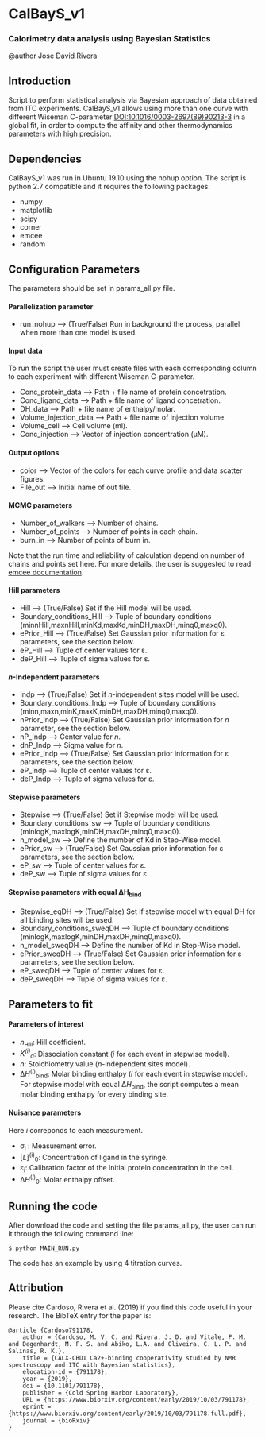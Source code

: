 # CalBayS_v1
### Calorimetry data analysis using Bayesian Statistics

@author Jose David Rivera

## Introduction

Script to perform statistical analysis via Bayesian approach of data obtained from ITC experiments.
CalBayS_v1 allows using more than one curve with different Wiseman C-parameter [DOI:10.1016/0003-2697(89)90213-3](https://www.sciencedirect.com/science/article/pii/0003269789902133?via%3Dihub) in a global fit, in order to compute the affinity and other thermodynamics parameters with high precision.

## Dependencies

CalBayS_v1 was run in Ubuntu 19.10 using the nohup option. The script is python 2.7 compatible and it requires the following packages:

- numpy
- matplotlib  
- scipy
- corner
- emcee
- random

## Configuration Parameters

The parameters should be set in params_all.py file.

#### Parallelization parameter

- run_nohup --> (True/False) Run in background the process, parallel when more than one model is used.

#### Input data   

To run the script the user must create files with each corresponding column to each experiment with different Wiseman C-parameter.

- Conc_protein_data --> Path + file name of protein concetration.
- Conc_ligand_data --> Path + file name of ligand concetration.
- DH_data --> Path + file name of enthalpy/molar.
- Volume_injection_data --> Path + file name of injection volume.
- Volume_cell --> Cell volume (ml).
- Conc_injection --> Vector of injection concentration (&mu;M).

#### Output options 

- color --> Vector of the colors for each curve profile and data scatter figures.
- File_out --> Initial name of out file.

#### MCMC parameters

- Number_of_walkers --> Number of chains.
- Number_of_points --> Number of points in each chain.
- burn_in --> Number of points of burn in.

Note that the run time and reliability of calculation depend on number of chains and  points set here. For more details, the user is suggested to read [emcee documentation](https://emcee.readthedocs.io/en/stable/).  

#### Hill parameters 

- Hill --> (True/False) Set if the Hill model will be used.
- Boundary_conditions_Hill --> Tuple of boundary conditions (minnHill,maxnHill,minKd,maxKd,minDH,maxDH,minq0,maxq0).
- ePrior_Hill --> (True/False) Set Gaussian prior information for &epsilon; parameters, see the section below.
- eP_Hill --> Tuple of center values for &epsilon;.
- deP_Hill --> Tuple of sigma values for &epsilon;.

#### _n_-Independent parameters

- Indp --> (True/False) Set if _n_-independent sites model will be used.
- Boundary_conditions_Indp --> Tuple of boundary conditions (minn,maxn,minK,maxK,minDH,maxDH,minq0,maxq0).
- nPrior_Indp --> (True/False) Set Gaussian prior information for _n_ parameter, see the section below.
- nP_Indp --> Center value for _n_.
- dnP_Indp --> Sigma value for _n_.
- ePrior_Indp --> (True/False) Set Gaussian prior information for &epsilon; parameters, see the section below.
- eP_Indp --> Tuple of center values for &epsilon;.
- deP_Indp --> Tuple of sigma values for &epsilon;.

#### Stepwise parameters

- Stepwise --> (True/False) Set if Stepwise model will be used.
- Boundary_conditions_sw --> Tuple of boundary conditions (minlogK,maxlogK,minDH,maxDH,minq0,maxq0). 
- n_model_sw --> Define the number of Kd in Step-Wise model.
- ePrior_sw --> (True/False) Set Gaussian prior information for &epsilon; parameters, see the section below.
- eP_sw --> Tuple of center values for &epsilon;.
- deP_sw --> Tuple of sigma values for &epsilon;.

#### Stepwise parameters with equal &Delta;H<sub>bind</sub>

- Stepwise_eqDH --> (True/False) Set if stepwise model with equal DH for all binding sites will be used.
- Boundary_conditions_sweqDH --> Tuple of boundary conditions (minlogK,maxlogK,minDH,maxDH,minq0,maxq0). 
- n_model_sweqDH --> Define the number of Kd in Step-Wise model.
- ePrior_sweqDH --> (True/False) Set Gaussian prior information for &epsilon; parameters, see the section below.
- eP_sweqDH --> Tuple of center values for &epsilon;.
- deP_sweqDH --> Tuple of sigma values for &epsilon;.

## Parameters to fit

#### Parameters of interest

- _n_<sub>Hill</sub>: Hill coefficient.
- _K<sup>(i)</sup><sub>d</sub>_: Dissociation constant (_i_ for each event in stepwise model).
- _n_: Stoichiometry value (_n_-independent sites model). 
- &Delta;_H_<sup>(_i_)</sup><sub>bind</sub>: Molar binding enthalpy (_i_ for each event in stepwise model). For stepwise model with equal &Delta;_H_<sub>bind</sub>, the script computes a mean molar binding enthalpy for every binding site.

#### Nuisance parameters 

Here _i_ correponds to each measurement.

- &sigma;<sub>i</sub> : Measurement error.
- [_L_]<sup>(i)</sup><sub>0</sub>: Concentration of ligand in the syringe.
- &epsilon;<sub>i</sub>: Calibration factor of the initial protein concentration in the cell.
- &Delta;_H_<sup>(_i_)</sup><sub>0</sub>: Molar enthalpy offset. 


## Running the code

After download the code and setting the file params_all.py, the user can run it through the following command line:

```
$ python MAIN_RUN.py
```

The code has an example by using 4 titration curves. 


## Attribution

Please cite Cardoso, Rivera et al. (2019) if you find this code useful in your research.
The BibTeX entry for the paper is:

```
@article {Cardoso791178,
	author = {Cardoso, M. V. C. and Rivera, J. D. and Vitale, P. M. and Degenhardt, M. F. S. and Abiko, L.A. and Oliveira, C. L. P. and Salinas, R. K.},
	title = {CALX-CBD1 Ca2+-binding cooperativity studied by NMR spectroscopy and ITC with Bayesian statistics},
	elocation-id = {791178},
	year = {2019},
	doi = {10.1101/791178},
	publisher = {Cold Spring Harbor Laboratory},
	URL = {https://www.biorxiv.org/content/early/2019/10/03/791178},
	eprint = {https://www.biorxiv.org/content/early/2019/10/03/791178.full.pdf},
	journal = {bioRxiv}
}
```


